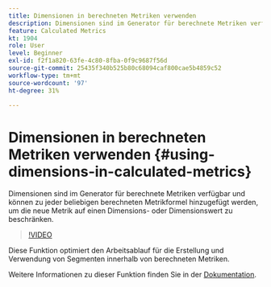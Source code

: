 ```yaml
---
title: Dimensionen in berechneten Metriken verwenden
description: Dimensionen sind im Generator für berechnete Metriken verfügbar und können zu jeder beliebigen berechneten Metrikformel hinzugefügt werden, um die neue Metrik auf einen Dimensions- oder Dimensionswert zu beschränken.
feature: Calculated Metrics
kt: 1904
role: User
level: Beginner
exl-id: f2f1a820-63fe-4c80-8fba-0f9c9687f56d
source-git-commit: 25435f340b525b80c68094caf800cae5b4859c52
workflow-type: tm+mt
source-wordcount: '97'
ht-degree: 31%

---
```


# Dimensionen in berechneten Metriken verwenden {#using-dimensions-in-calculated-metrics}

Dimensionen sind im Generator für berechnete Metriken verfügbar und können zu jeder beliebigen berechneten Metrikformel hinzugefügt werden, um die neue Metrik auf einen Dimensions- oder Dimensionswert zu beschränken.

>[!VIDEO](https://video.tv.adobe.com/v/23723/?quality=12&learn=on)

Diese Funktion optimiert den Arbeitsablauf für die Erstellung und Verwendung von Segmenten innerhalb von berechneten Metriken.

Weitere Informationen zu dieser Funktion finden Sie in der [Dokumentation](https://experienceleague.adobe.com/docs/analytics/components/calculated-metrics/calcmetric-workflow/cm-build-metrics.html?lang=de).
